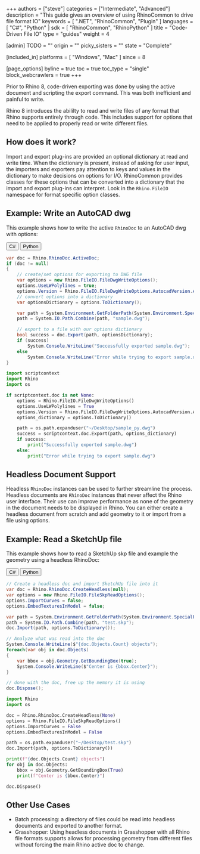 +++
authors = ["steve"]
categories = ["Intermediate", "Advanced"]
description = "This guide gives an overview of using RhinoCommon to drive file format IO"
keywords = [ ".NET", "RhinoCommon", "Plugin" ]
languages = [ "C#", "Python" ]
sdk = [ "RhinoCommon", "RhinoPython" ]
title = "Code-Driven File IO"
type = "guides"
weight = 4

[admin]
TODO = ""
origin = ""
picky_sisters = ""
state = "Complete"

[included_in]
platforms = [ "Windows", "Mac" ]
since = 8

[page_options]
byline = true
toc = true
toc_type = "single"
block_webcrawlers = true
+++

Prior to Rhino 8, code-driven exporting was done by using the active document and scripting the export command. This was both inefficient and painful to write.

Rhino 8 introduces the abililty to read and write files of any format that Rhino supports entirely through code. This includes support for options that need to be applied to properly read or write different files.

## How does it work?

Import and export plug-ins are provided an optional dictionary at read and write time. When the dictionary is present, instead of asking for user input, the importers and exporters pay attention to keys and values in the dictionary to make decisions on options for I/O. RhinoCommon provides classes for these options that can be converted into a dictionary that the import and export plug-ins can interpret. Look in the `Rhino.FileIO` namespace for format specific option classes.

## Example: Write an AutoCAD dwg

This example shows how to write the active `RhinoDoc` to an AutoCAD dwg with options:

<div class="codetab">
  <button class="tablinks" onclick="openCodeTab(event, 'cs')" id="defaultOpen">C#</button>
  <button class="tablinks" onclick="openCodeTab(event, 'py')">Python</button>
</div>

<div class="tab-content">
<div class="codetab-content" id="cs">

```cs
var doc = Rhino.RhinoDoc.ActiveDoc;
if (doc != null)
{
    // create/set options for exporting to DWG file
    var options = new Rhino.FileIO.FileDwgWriteOptions();
    options.UseLWPolylines = true;
    options.Version = Rhino.FileIO.FileDwgWriteOptions.AutocadVersion.Acad2000;
    // convert options into a dictionary
    var optionsDictionary = options.ToDictionary();

    var path = System.Environment.GetFolderPath(System.Environment.SpecialFolder.Desktop);
    path = System.IO.Path.Combine(path, "sample.dwg");

    // export to a file with our options dictionary
    bool success = doc.Export(path, optionsDictionary);
    if (success)
        System.Console.WriteLine("Successfully exported sample.dwg");
    else
        System.Console.WriteLine("Error while trying to export sample.dwg");
}
```

</div>

<div class="codetab-content" id="py">

```py
import scriptcontext
import Rhino
import os

if scriptcontext.doc is not None:
    options = Rhino.FileIO.FileDwgWriteOptions()
    options.UseLWPolylines = True
    options.Version = Rhino.FileIO.FileDwgWriteOptions.AutocadVersion.Acad2000
    options_dictionary = options.ToDictionary()

    path = os.path.expanduser("~/Desktop/sample_py.dwg")
    success = scriptcontext.doc.Export(path, options_dictionary)
    if success:
        print("Successfully exported sample.dwg")
    else:
        print("Error while trying to export sample.dwg")
```

</div>
</div>

## Headless Document Support

Headless `RhinoDoc` instances can be used to further streamline the process. Headless documents are `RhinoDoc` instances that never affect the Rhino user interface. Their use can improve performance as none of the geometry in the document needs to be displayed in Rhino. You can either create a headless document from scratch and add geometry to it or import from a file using options.

## Example: Read a SketchUp file

This example shows how to read a SketchUp skp file and example the geometry using a headless RhinoDoc:

<div class="codetab">
  <button class="tablinks1" onclick="openCodeTab(event, 'cs1')" id="defaultOpen1">C#</button>
  <button class="tablinks1" onclick="openCodeTab(event, 'py1')">Python</button>
</div>

<div class="tab-content">
<div class="codetab-content1" id="cs1">

```cs
// Create a headless doc and import SketchUp file into it
var doc = Rhino.RhinoDoc.CreateHeadless(null);
var options = new Rhino.FileIO.FileSkpReadOptions();
options.ImportCurves = false;
options.EmbedTexturesInModel = false;

var path = System.Environment.GetFolderPath(System.Environment.SpecialFolder.Desktop);
path = System.IO.Path.Combine(path, "test.skp");
doc.Import(path, options.ToDictionary());

// Analyze what was read into the doc
System.Console.WriteLine($"{doc.Objects.Count} objects");
foreach(var obj in doc.Objects)
{
    var bbox = obj.Geometry.GetBoundingBox(true);
    System.Console.WriteLine($"Center is {bbox.Center}");
}

// done with the doc, free up the memory it is using
doc.Dispose();
```

</div>

<div class="codetab-content1" id="py1">

```py
import Rhino
import os

doc = Rhino.RhinoDoc.CreateHeadless(None)
options = Rhino.FileIO.FileSkpReadOptions()
options.ImportCurves = False
options.EmbedTexturesInModel = False

path = os.path.expanduser("~/Desktop/test.skp")
doc.Import(path, options.ToDictionary())

print(f"{doc.Objects.Count} objects")
for obj in doc.Objects:
    bbox = obj.Geometry.GetBoundingBox(True)
    print(f"Center is {bbox.Center}")

doc.Dispose()
```

</div>
</div>

## Other Use Cases

- Batch processing: a directory of files could be read into headless documents and exported to another format.
- Grasshopper: Using headless documents in Grasshopper with all Rhino file formats supports allows for processing geometry from different files without forcing the main Rhino active doc to change.